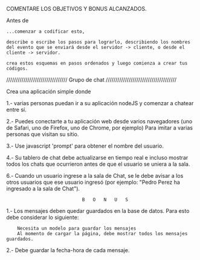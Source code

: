 COMENTARE LOS OBJETIVOS Y BONUS ALCANZADOS.


Antes de

    ...comenzar a codificar esto,

    describe o escribe los pasos para lograrlo, describiendo los nombres del evento que se enviará desde el servidor -> cliente, o desde el cliente -> servidor.

    crea estos esquemas en pasos ordenados y luego comienza a crear tus códigos.


////////////////////////////////          Grupo de chat         /////////////////////////////////////

Crea una aplicación simple donde 

1.-     varias personas puedan ir a su aplicación nodeJS y comenzar a chatear entre sí. 

2.-     Puedes conectarte a tu aplicación web desde varios navegadores (uno de Safari, uno de Firefox,
        uno de Chrome, por ejemplo)      Para imitar a varias personas que visitan su sitio. 

3.-     Use javascript 'prompt' para obtener el nombre del usuario.

4.-     Su tablero de chat debe actualizarse en tiempo real e incluso mostrar todos los chats que
        ocurrieron antes de que el usuario se uniera a la sala.

<!-- 5.-     La sala de Chat debe estar protegida por Auth, por lo que considere un sistema de Registro/Login. -->

6.-     Cuando un usuario ingrese a la sala de Chat, se le debe avisar a los otros usuarios que
        ese usuario ingresó (por ejemplo: "Pedro Perez ha ingresado a la sala de Chat").

<!-- 7.-     Debe un  repositorio con el nombre dojo-chat a su Github.  -->


                                B   O   N   U   S


1.-     Los mensajes deben quedar guardados en la base de datos. Para esto debe considerar lo siguiente:

        Necesita un modelo para guardar los mensajes
        Al momento de cargar la página, debe mostrar todos los mensajes guardados.

2.-     Debe guardar la fecha-hora de cada mensaje.











